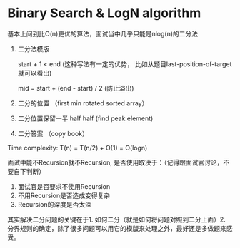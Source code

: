 # Binary Search & LogN algorithm

基本上问到比O\(n\)更优的算法，面试当中几乎只能是nlog\(n\)的二分法

1. 二分法模版

   start + 1 &lt; end \(这种写法有一定的优势， 比如从题目last-position-of-target就可以看出\)

   mid = start + \(end - start\) / 2 \(防止溢出\)

2. 二分的位置 （first min  rotated sorted array）
3. 二分位置保留一半 half half \(find peak element\)
4. 二分答案 （copy book）

Time complexity: T\(n\) = T\(n/2\) + O\(1\) = O\(logn\)

面试中能不Recursion就不Recursion, 是否使用取决于：（记得跟面试官讨论，不要自下判断）

1. 面试官是否要求不使用Recursion
2. 不用Recursion是否造成变得复杂
3. Recursion的深度是否太深

其实解决二分问题的关键在于1. 如何二分（就是如何将问题对照到二分上面）2. 分界规则的确定，除了很多问题可以用它的模版来处理之外，最好还是多做题来感受。 



